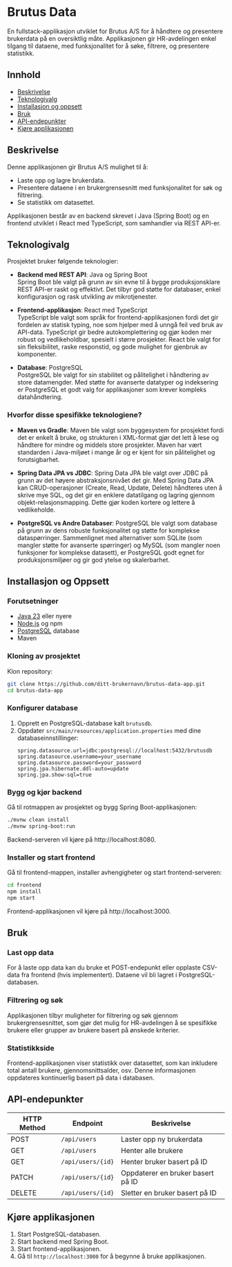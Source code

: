 # Brutus Data

En fullstack-applikasjon utviklet for Brutus A/S for å håndtere og presentere brukerdata på en oversiktlig måte. 
Applikasjonen gir HR-avdelingen enkel tilgang til dataene, med funksjonalitet for å søke, filtrere, og presentere statistikk.

## Innhold

- [Beskrivelse](#beskrivelse)
- [Teknologivalg](#teknologivalg)
- [Installasjon og oppsett](#installasjon-og-oppsett)
- [Bruk](#bruk)
- [API-endepunkter](#api-endepunkter)
- [Kjøre applikasjonen](#kjøre-applikasjonen)

## Beskrivelse

Denne applikasjonen gir Brutus A/S mulighet til å:
- Laste opp og lagre brukerdata.
- Presentere dataene i en brukergrensesnitt med funksjonalitet for søk og filtrering.
- Se statistikk om datasettet.

Applikasjonen består av en backend skrevet i Java (Spring Boot) og en frontend utviklet i React med TypeScript, som samhandler via REST API-er.

## Teknologivalg

Prosjektet bruker følgende teknologier:

- **Backend med REST API**: Java og Spring Boot  
  Spring Boot ble valgt på grunn av sin evne til å bygge produksjonsklare REST API-er raskt og effektivt. 
Det tilbyr god støtte for databaser, enkel konfigurasjon og rask utvikling av mikrotjenester.

- **Frontend-applikasjon**: React med TypeScript  
  TypeScript ble valgt som språk for frontend-applikasjonen fordi det gir fordelen av statisk typing, noe som hjelper med å unngå feil ved bruk av API-data. TypeScript gir bedre autokomplettering og gjør koden mer robust og vedlikeholdbar, spesielt i større prosjekter. React ble valgt for sin fleksibilitet, raske responstid, og gode mulighet for gjenbruk av komponenter.

- **Database**: PostgreSQL  
  PostgreSQL ble valgt for sin stabilitet og pålitelighet i håndtering av store datamengder. Med støtte for avanserte datatyper og indeksering er PostgreSQL et godt valg for applikasjoner som krever kompleks datahåndtering.

### Hvorfor disse spesifikke teknologiene?

- **Maven vs Gradle**: Maven ble valgt som byggesystem for prosjektet fordi det er enkelt å bruke, og strukturen i XML-format gjør det lett å lese og håndtere for mindre og middels store prosjekter. Maven har vært standarden i Java-miljøet i mange år og er kjent for sin pålitelighet og forutsigbarhet.

- **Spring Data JPA vs JDBC**: Spring Data JPA ble valgt over JDBC på grunn av det høyere abstraksjonsnivået det gir. Med Spring Data JPA kan CRUD-operasjoner (Create, Read, Update, Delete) håndteres uten å skrive mye SQL, og det gir en enklere datatilgang og lagring gjennom objekt-relasjonsmapping. Dette gjør koden kortere og lettere å vedlikeholde.

- **PostgreSQL vs Andre Databaser**: PostgreSQL ble valgt som database på grunn av dens robuste funksjonalitet og støtte for komplekse dataspørringer. Sammenlignet med alternativer som SQLite (som mangler støtte for avanserte spørringer) og MySQL (som mangler noen funksjoner for komplekse datasett), er PostgreSQL godt egnet for produksjonsmiljøer og gir god ytelse og skalerbarhet.

## Installasjon og Oppsett

### Forutsetninger
- [Java 23](https://jdk.java.net/23/) eller nyere
- [Node.js](https://nodejs.org/) og npm
- [PostgreSQL](https://www.postgresql.org/download/) database
- Maven

### Kloning av prosjektet
Klon repository:
```bash
git clone https://github.com/ditt-brukernavn/brutus-data-app.git
cd brutus-data-app
```

### Konfigurer database
1. Opprett en PostgreSQL-database kalt `brutusdb`.
2. Oppdater `src/main/resources/application.properties` med dine databaseinnstillinger:
   ```properties
   spring.datasource.url=jdbc:postgresql://localhost:5432/brutusdb
   spring.datasource.username=your_username
   spring.datasource.password=your_password
   spring.jpa.hibernate.ddl-auto=update
   spring.jpa.show-sql=true
   ```

### Bygg og kjør backend
Gå til rotmappen av prosjektet og bygg Spring Boot-applikasjonen:
```bash
./mvnw clean install
./mvnw spring-boot:run
```   
Backend-serveren vil kjøre på http://localhost:8080.

### Installer og start frontend
Gå til frontend-mappen, installer avhengigheter og start frontend-serveren:
```bash
cd frontend
npm install
npm start
```
Frontend-applikasjonen vil kjøre på http://localhost:3000.

## Bruk

### Last opp data
For å laste opp data kan du bruke et POST-endepunkt eller opplaste CSV-data fra frontend (hvis implementert). Dataene vil bli lagret i PostgreSQL-databasen.

### Filtrering og søk
Applikasjonen tilbyr muligheter for filtrering og søk gjennom brukergrensesnittet, som gjør det mulig for HR-avdelingen å se spesifikke brukere eller grupper av brukere basert på ønskede kriterier.

### Statistikkside
Frontend-applikasjonen viser statistikk over datasettet, som kan inkludere total antall brukere, gjennomsnittsalder, osv. Denne informasjonen oppdateres kontinuerlig basert på data i databasen.

## API-endepunkter

| HTTP Method | Endpoint           | Beskrivelse                    |
|-------------|---------------------|--------------------------------|
| POST        | `/api/users`       | Laster opp ny brukerdata       |
| GET         | `/api/users`       | Henter alle brukere            |
| GET         | `/api/users/{id}`  | Henter bruker basert på ID     |
| PATCH       | `/api/users/{id}`  | Oppdaterer en bruker basert på ID |
| DELETE      | `/api/users/{id}`  | Sletter en bruker basert på ID |

## Kjøre applikasjonen

1. Start PostgreSQL-databasen.
2. Start backend med Spring Boot.
3. Start frontend-applikasjonen.
4. Gå til `http://localhost:3000` for å begynne å bruke applikasjonen.
